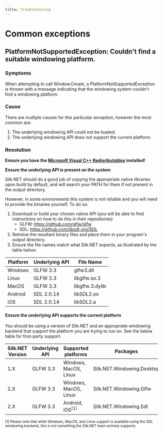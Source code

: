 ```yaml
---
title: Troubleshoting
---
```


# Common exceptions

## PlatformNotSupportedException: Couldn't find a suitable windowing platform.
### Symptoms
When attempting to call Window.Create, a PlatformNotSupportedException is thrown with a message indicating that the windowing system couldn't find a windowing platform.

### Cause
There are multiple causes for this particular exception, however the most common are:
1. The underlying windowing API could not be loaded.
2. The underlying windowing API does not support the current platform.

### Resolution
**Ensure you have the [Microsoft Visual C++ Redisributables](https://docs.microsoft.com/en-US/cpp/windows/latest-supported-vc-redist?view=msvc-170) installed!**

**Ensure the underlying API is present on the system**

Silk.NET should do a good job of copying the appropriate native libraries upon build by default, and will search your PATH for them if not present in the output directory.

However, in some environments this system is not reliable and you will need to provide the binaries yourself. To do so:
1. Download or build your chosen native API (you will be able to find instructions on how to do this in their repositories)
   - GLFW: https://github.com/glfw/glfw
   - SDL: https://github.com/libsdl-org/SDL
2. Retreive the resultant binary files and place them in your program's output directory.
3. Ensure the file names match what Silk.NET expects, as illustrated by the table below:

| Platform | Underlying API | File Name            |
|----------|----------------|----------------------|
| Windows  | GLFW 3.3       | glfw3.dll            |
| Linux    | GLFW 3.3       | libglfw.so.3         |
| MacOS    | GLFW 3.3       | libglfw.3.dylib      |
| Android  | SDL 2.0.14     | libSDL2.so           |
| iOS      | SDL 2.0.14     | libSDL2.a            |

#### Ensure the underlying API supports the current platform

You should be using a version of Silk.NET and an appropriate windowing backend that support the platform you are trying to run on. See the below table for first-party support.

| Silk.NET Version | Underlying API | Supported platforms                 | Packages                   |
|------------------|----------------|-------------------------------------|----------------------------|
| 1.X              | GLFW 3.3       | Windows, MacOS, Linux               | Silk.NET.Windowing.Desktop |
| 2.X              | GLFW 3.3       | Windows, MacOS, Linux               | Silk.NET.Windowing.Glfw    |
| 2.X              | GLFW 3.3       | Android, iOS<sup>[1]</sup>          | Silk.NET.Windowing.Sdl     |

<sub>[1] Please note that while Windows, MacOS, and Linux support is available using the SDL windowing backend, this is not something the Silk.NET team actively supports.</sub>